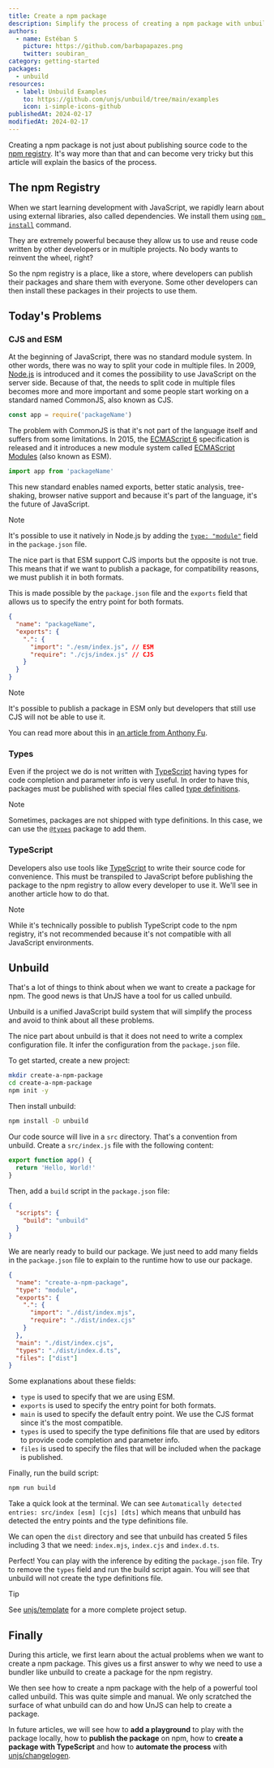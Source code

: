 ```yaml
---
title: Create a npm package
description: Simplify the process of creating a npm package with unbuild.
authors:
  - name: Estéban S
    picture: https://github.com/barbapapazes.png
    twitter: soubiran_
category: getting-started
packages:
  - unbuild
resources:
  - label: Unbuild Examples
    to: https://github.com/unjs/unbuild/tree/main/examples
    icon: i-simple-icons-github
publishedAt: 2024-02-17
modifiedAt: 2024-02-17
---
```


Creating a npm package is not just about publishing source code to the [npm registry](https://www.npmjs.com/). It's way more than that and can become very tricky but this article will explain the basics of the process.

## The npm Registry

When we start learning development with JavaScript, we rapidly learn about using external libraries, also called dependencies. We install them using [`npm install`](https://docs.npmjs.com/cli/commands/npm-install) command.

They are extremely powerful because they allow us to use and reuse code written by other developers or in multiple projects. No body wants to reinvent the wheel, right?

So the npm registry is a place, like a store, where developers can publish their packages and share them with everyone. Some other developers can then install these packages in their projects to use them.

## Today's Problems

### CJS and ESM

At the beginning of JavaScript, there was no standard module system. In other words, there was no way to split your code in multiple files. In 2009, [Node.js](https://nodejs.org/) is introduced and it comes the possibility to use JavaScript on the server side. Because of that, the needs to split code in multiple files becomes more and more important and some people start working on a standard named CommonJS, also known as CJS.

```js [CJS]
const app = require('packageName')
```

The problem with CommonJS is that it's not part of the language itself and suffers from some limitations. In 2015, the [ECMAScript 6](https://www.ecma-international.org/ecma-262/6.0/) specification is released and it introduces a new module system called [ECMAScript Modules](https://developer.mozilla.org/en-US/docs/Web/JavaScript/Guide/Modules) (also known as ESM).

```js [ESM]
import app from 'packageName'
```

This new standard enables named exports, better static analysis, tree-shaking, browser native support and because it's part of the language, it's the future of JavaScript.

> [!NOTE]
> It's possible to use it natively in Node.js by adding the [`type: "module"`](https://nodejs.org/api/packages.html#packagejson-and-file-extensions) field in the `package.json` file.

The nice part is that ESM support CJS imports but the opposite is not true. This means that if we want to publish a package, for compatibility reasons, we must publish it in both formats.

This is made possible by the `package.json` file and the `exports` field that allows us to specify the entry point for both formats.

```json [package.json]
{
  "name": "packageName",
  "exports": {
    ".": {
      "import": "./esm/index.js", // ESM
      "require": "./cjs/index.js" // CJS
    }
  }
}
```

> [!NOTE]
> It's possible to publish a package in ESM only but developers that still use CJS will not be able to use it.

You can read more about this in [an article from Anthony Fu](https://antfu.me/posts/publish-esm-and-cjs).

### Types

Even if the project we do is not written with [TypeScript](https://www.typescriptlang.org/) having types for code completion and parameter info is very useful. In order to have this, packages must be published with special files called [type definitions](https://www.typescriptlang.org/docs/handbook/2/type-declarations.html).

> [!NOTE]
> Sometimes, packages are not shipped with type definitions. In this case, we can use the [`@types`](https://github.com/DefinitelyTyped/DefinitelyTyped) package to add them.

### TypeScript

Developers also use tools like [TypeScript](https://www.typescriptlang.org/) to write their source code for convenience. This must be transpiled to JavaScript before publishing the package to the npm registry to allow every developer to use it. We'll see in another article how to do that.

> [!NOTE]
> While it's technically possible to publish TypeScript code to the npm registry, it's not recommended because it's not compatible with all JavaScript environments.

## Unbuild

That's a lot of things to think about when we want to create a package for npm. The good news is that UnJS have a tool for us called unbuild.

Unbuild is a unified JavaScript build system that will simplify the process and avoid to think about all these problems.

The nice part about unbuild is that it does not need to write a complex configuration file. It infer the configuration from the `package.json` file.

To get started, create a new project:

```sh
mkdir create-a-npm-package
cd create-a-npm-package
npm init -y
```

Then install unbuild:

```sh
npm install -D unbuild
```

Our code source will live in a `src` directory. That's a convention from unbuild. Create a `src/index.js` file with the following content:

```js [src/index.js]
export function app() {
  return 'Hello, World!'
}
```

Then, add a `build` script in the `package.json` file:

```json [package.json]
{
  "scripts": {
    "build": "unbuild"
  }
}
```

We are nearly ready to build our package. We just need to add many fields in the `package.json` file to explain to the runtime how to use our package.

```json [package.json]
{
  "name": "create-a-npm-package",
  "type": "module",
  "exports": {
    ".": {
      "import": "./dist/index.mjs",
      "require": "./dist/index.cjs"
    }
  },
  "main": "./dist/index.cjs",
  "types": "./dist/index.d.ts",
  "files": ["dist"]
}
```

Some explanations about these fields:

- `type` is used to specify that we are using ESM.
- `exports` is used to specify the entry point for both formats.
- `main` is used to specify the default entry point. We use the CJS format since it's the most compatible.
- `types` is used to specify the type definitions file that are used by editors to provide code completion and parameter info.
- `files` is used to specify the files that will be included when the package is published.

Finally, run the build script:

```sh
npm run build
```

Take a quick look at the terminal. We can see `Automatically detected entries: src/index [esm] [cjs] [dts]` which means that unbuild has detected the entry points and the type definitions file.

We can open the `dist` directory and see that unbuild has created 5 files including 3 that we need: `index.mjs`, `index.cjs` and `index.d.ts`.

Perfect! You can play with the inference by editing the `package.json` file. Try to remove the `types` field and run the build script again. You will see that unbuild will not create the type definitions file.

> [!TIP]
> See [unjs/template](https://github.com/unjs/template) for a more complete project setup.

## Finally

During this article, we first learn about the actual problems when we want to create a npm package. This gives us a first answer to why we need to use a bundler like unbuild to create a package for the npm registry.

We then see how to create a npm package with the help of a powerful tool called unbuild. This was quite simple and manual. We only scratched the surface of what unbuild can do and how UnJS can help to create a package.

In future articles, we will see how to **add a playground** to play with the package locally, how to **publish the package** on npm, how to **create a package with TypeScript** and how to **automate the process** with [unjs/changelogen](https://changelogen.unjs.io/).
